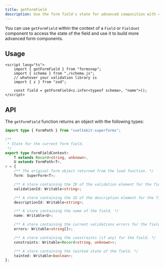 ```yaml
---
title: getFormField
description: Use the form field's state for advanced composition with custom form components.
---
```


You can use `getFormField` within the context of a `Field` or `Fieldset` component to access the state of the field and use it to build more advanced form components.

## Usage

```svelte showLineNumbers
<script lang="ts">
	import { getFormField } from "formsnap";
	import { schema } from "./schema.js";
	// whatever your validation library is
	import { z } from "zod";

	const field = getFormField<z.infer<typeof schema>, "name">();
</script>
```

## API

The `getFormField` function returns an object with the following types:

```ts
import type { FormPath } from "sveltekit-superforms";

/**
 * State for the current form field.
 */
export type FormFieldContext<
	T extends Record<string, unknown>,
	U extends FormPath<T>,
> = {
	/** The original form object returned from the load function. */
	form: SuperForm<T>;

	/** A store containing the ID of the validation element for the field. */
	validationId: Writable<string>;

	/** A store containing the ID of the description element for the field. */
	descriptionId: Writable<string>;

	/** A store containing the name of the field. */
	name: Writable<U>;

	/** A store containing the current validations errors for the field. */
	errors: Writable<string[]>;

	/** A store containing the constraints (if any) for the field. */
	constraints: Writable<Record<string, unknown>>;

	/** A store containing the tainted state of the field. */
	tainted: Writable<boolean>;
};
```
